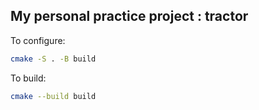 ## My personal practice project :  tractor
To configure:

```bash
cmake -S . -B build
```


To build:

```bash
cmake --build build
```